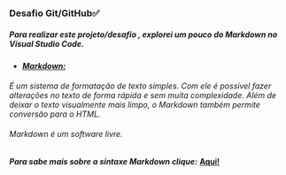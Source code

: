 ### Desafio Git/GitHub:white_check_mark:

##### Para realizar este projeto/desafio , explorei um pouco do _Markdown_ no Visual Studio Code. 
  

- #### <u>_Markdown:_</u>
 *É um sistema de formatação de texto simples. Com ele é possível fazer alterações no texto de forma rápida e sem muita complexidade. Além de deixar o texto visualmente mais limpo, o _Markdown_ também permite conversão para o HTML.* 
###### _Markdown é um software livre._ 

***Para sabe mais sobre a sintaxe _Markdown_ clique:***  **[Aqui!](https://www.markdownguide.org/basic-syntax/)**

  


